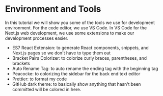 # Environment and Tools

In this tutorial we will show you some of the tools we use for development environment.
For the code editor, we use VS Code. In VS Code for the Next.js web development, we use some extensions to make our development processes easier.
- ES7 React Extension:  to generate React components, snippets, and Next.js pages so we don't have to type them out
- Bracket Pairs Colorizer: to colorize curly braces, parentheses, and brackets
- Auto Rename Tag: to auto rename the ending tag with the beginning tag
- Peacocke: to colorizing the sidebar for the back end text editor
- Prettier: to format my code
- GitHub dark theme: to basically show anything that hasn't been committed will be colored in here.
